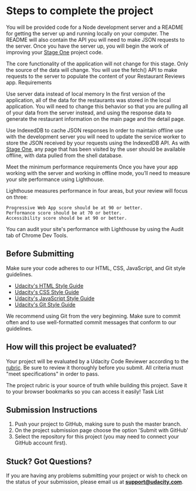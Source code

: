 # Steps to complete the project
You will be provided code for a Node development server and a README for getting the server up and running locally on your computer. The README will also contain the API you will need to make JSON requests to the server. Once you have the server up, you will begin the work of improving your [Stage One](https://github.com/sherwino/wino-mws-restaurants) project code.

The core functionality of the application will not change for this stage. Only the source of the data will change. You will use the fetch() API to make requests to the server to populate the content of your Restaurant Reviews app.
Requirements

Use server data instead of local memory In the first version of the application, all of the data for the restaurants was stored in the local application. You will need to change this behavior so that you are pulling all of your data from the server instead, and using the response data to generate the restaurant information on the main page and the detail page.

Use IndexedDB to cache JSON responses In order to maintain offline use with the development server you will need to update the service worker to store the JSON received by your requests using the IndexedDB API. As with [Stage One](https://github.com/sherwino/wino-mws-restaurants), any page that has been visited by the user should be available offline, with data pulled from the shell database.

Meet the minimum performance requirements Once you have your app working with the server and working in offline mode, you’ll need to measure your site performance using Lighthouse.

Lighthouse measures performance in four areas, but your review will focus on three:

    Progressive Web App score should be at 90 or better.
    Performance score should be at 70 or better.
    Accessibility score should be at 90 or better.

You can audit your site's performance with Lighthouse by using the Audit tab of Chrome Dev Tools.

## Before Submitting

Make sure your code adheres to our HTML, CSS, JavaScript, and Git style guidelines.

- [Udacity's HTML Style Guide](//udacity.github.io/frontend-nanodegree-styleguide/index.html)
- [Udacity's CSS Style Guide](//udacity.github.io/frontend-nanodegree-styleguide/css.html)
- [Udacity's JavaScript Style Guide](//udacity.github.io/frontend-nanodegree-styleguide/javascript.html)
- [Udacity's Git Style Guide](./GIT.md)

We recommend using Git from the very beginning. Make sure to commit often and to use well-formatted commit messages that conform to our guidelines.

## How will this project be evaluated?

Your project will be evaluated by a Udacity Code Reviewer according to the [rubric](https://review.udacity.com/#!/rubrics/1090/view). Be sure to review it thoroughly before you submit. All criteria must "meet specifications" in order to pass.

The project rubric is your source of truth while building this project. Save it to your browser bookmarks so you can access it easily!
Task List

## Submission Instructions

1. Push your project to GitHub, making sure to push the master branch.
1. On the project submission page choose the option 'Submit with GitHub'
1. Select the repository for this project (you may need to connect your GitHub account first).

## Stuck? Got Questions?

If you are having any problems submitting your project or wish to check on the status of your submission, please email us at **support@udacity.com**.
